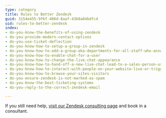 ```yaml
---
type: category
title: Rules to Better Zendesk
guid: 3154e455-9f6f-406d-8aaf-43b0a84bdfc4
uid: rules-to-better-zendesk
index:
- do-you-know-the-benefits-of-using-zendesk
- do-you-provide-modern-contact-options
- do-you-use-ticket-deflection
- do-you-know-how-to-setup-a-group-in-zendesk
- do-you-know-how-to-add-a-group-aka-departments-for-all-staff-who-answer-live-chats
- do-you-know-how-to-enable-chat-for-a-user
- do-you-know-how-to-change-the-live-chat-appearance
- do-you-know-how-to-hand-off-a-new-live-chat-lead-to-a-sales-person-using-support
- do-you-know-how-to-interact-with-people-on-your-website-live-or-trigger-when-people-land-on-certain-pages
- do-you-know-how-to-browse-your-sites-visitors
- do-you-ensure-zendesk-is-not-marked-as-spam
- do-you-know-the-best-ticketing-systems
- do-you-reply-to-the-correct-zendesk-email

---
```

If you still need help, [visit our Zendesk consulting page](https&#58;//www.ssw.com.au/ssw/Consulting/Zendesk.aspx) and book in a consultant.

